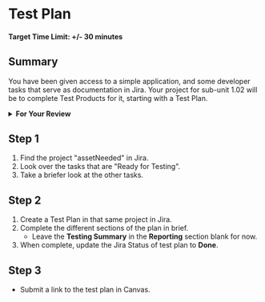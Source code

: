 # Test Plan

#### Target Time Limit: +/- 30 minutes

## Summary

You have been given access to a simple application, and some developer tasks
that serve as documentation in Jira. Your project for sub-unit 1.02 will be to
complete Test Products for it, starting with a Test Plan.

<details> <summary> <strong> For Your Review </strong> </summary>

If you're feeling uncertain on where to start in this project, look over the
following:

- Skills Practice:
  - [Complete a Test Plan](./sp1.02.1.md)
  - [Write a Test](./sp1.02.2.md)
  - [Report a Bug](./sp1.02.3.md)

</details>

## Step 1

1. Find the project "assetNeeded" in Jira.
1. Look over the tasks that are "Ready for Testing".
1. Take a briefer look at the other tasks.

## Step 2

1. Create a Test Plan in that same project in Jira.
1. Complete the different sections of the plan in brief.
   - Leave the **Testing Summary** in the **Reporting** section blank for now.
1. When complete, update the Jira Status of test plan to **Done**.

## Step 3

- Submit a link to the test plan in Canvas.
